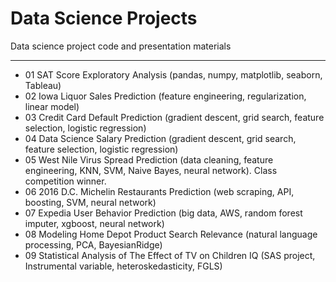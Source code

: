 # Data Science Projects

Data science project code and presentation materials

---

* 01 SAT Score Exploratory Analysis (pandas, numpy, matplotlib, seaborn, Tableau)
* 02 Iowa Liquor Sales Prediction (feature engineering, regularization, linear model)
* 03 Credit Card Default Prediction (gradient descent, grid search, feature selection, logistic regression)
* 04 Data Science Salary Prediction (gradient descent, grid search, feature selection, logistic regression)
* 05 West Nile Virus Spread Prediction (data cleaning, feature engineering, KNN, SVM, Naive Bayes, neural network). Class competition winner.
* 06 2016 D.C. Michelin Restaurants Prediction (web scraping, API, boosting, SVM, neural network)
* 07 Expedia User Behavior Prediction (big data, AWS, random forest imputer, xgboost, neural network)
* 08 Modeling Home Depot Product Search Relevance (natural language processing, PCA, BayesianRidge)
* 09 Statistical Analysis of The Effect of TV on Children IQ (SAS project, Instrumental variable, heteroskedasticity, FGLS)
